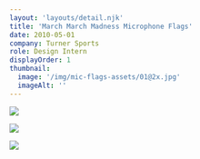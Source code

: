 ```yaml
---
layout: 'layouts/detail.njk'
title: 'March March Madness Microphone Flags'
date: 2010-05-01
company: Turner Sports
role: Design Intern
displayOrder: 1
thumbnail:
  image: '/img/mic-flags-assets/01@2x.jpg'
  imageAlt: ''
---
```


![](/img/mic-flags-assets/02@2x.jpg)

![](/img/mic-flags-assets/03@2x.jpg)

![](/img/mic-flags-assets/04@2x.jpg)
